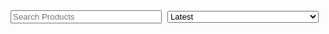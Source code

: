<!--
Title: Shop 2 Beta
Scripts: 
- https://www.e-junkie.com/e-junkie-shop-script.js
Javascript: var ej = new EJ_Shop({client_id:328984,offset:8,lazy_loading_eff:400,pinned:['pntbtr', 'vgnt150', 'vgnsnk'],pinned_down:['x','y'],filters:['for your kitchen','breakfast']});
-->
<style>
.input_div{
	margin-top: 10px;
	margin-bottom: 15px;
}
.input_div input{ width: 48%; margin-right: 1%; }
.input_div select{ width: 48%; margin-right: 1%; }
.row{
	margin-bottom: 20px;
}
.cart_btn{
	text-decoration: none;
	background-color: #009900;
	padding: 10px;
	border-radius: 3px;
	color: #fff;
	margin-top: 15px;
	display: block;
	width: fit-content;
}
.label{
	margin-top: 10px;
}
.input, select{
	margin-bottom: 0px;
}
.SndCol{
	/* padding: 20px; */
}
@media(max-width: 600px){
	.one-half{
		text-align: center;
	}
	.cart_btn{ width: auto; }
	.SndCol{
		padding: 0px;
	}
}
</style>

<!-- 
	* filter kicks in first
	* then, sorting
	* then, pinning

	* search (which is sort of a filter) works on whatever is being displayed
-->
<div class="input_div" style="margin-top: 10vh">
	<input class="input" type="text" placeholder="Search Products" id="ej_search_handler">
	<select id="ej_sort_handler">
		<option value="Latest">Latest</option>
		<option value="Popular">Popular</option>
	</select>
</div>
<div id="app_container">
	<!-- this is what gets populated with products, using the template below -->
</div>
<div id="listing_template" hidden>
	<div class="row" id="{identifier}" style="{style}">
	 		<div class="one-half column">
    			<p><strong><a>{title}</a></strong><br/>{tagline}</p>
    			<img src="{thumbnail}" alt="{title}" title="{title}">
<!-- 			<p style="font-size: 13px;">{details}</p> -->
    		</div>
    		<div class="one-half column SndCol"> 
<!-- 			<quote style="font-size: 12px;">{description}</quote> -->
			{form}
			{options_template}
    			<p>₹{price}</p>
    			<a href="{link}" target="{link_target}" class="cart_btn {link_class}" onclick="{onclick}">Add To Cart</a>
			{/form}
    		</div>    
	</div>
</div>
<div id="dropdown_template" hidden>
	<label class="label">{label}</label>
	{hidden}
	<select name="{name}">{options}</select>
</div>
<div id="text_template" hidden>
	<label class="label">{label}</label>
	<input class="input" type="text" placeholder="{placeholder}" name="{name}">
	{hidden}
</div>
